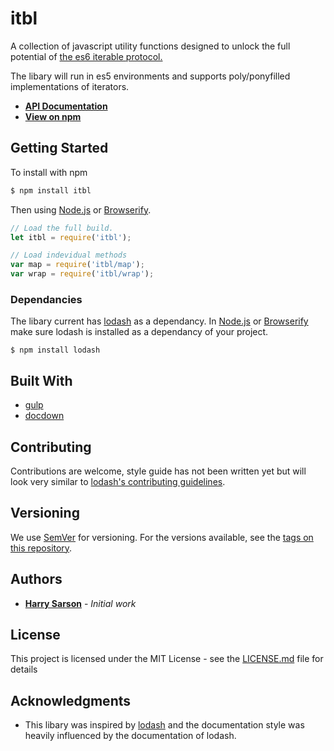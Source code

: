 # itbl

A collection of javascript utility functions designed to unlock the full potential of [the es6 iterable protocol.](https://developer.mozilla.org/en/docs/Web/JavaScript/Reference/Iteration_protocols) 

The libary will run in es5 environments and supports poly/ponyfilled implementations of iterators.

* [**API Documentation**](itbl/blob/master/docs)
* [**View on npm**](https://www.npmjs.com/package/itbl)


## Getting Started

To install with npm

```sh
$ npm install itbl 
```

Then using [Node.js](https://nodejs.org) or [Browserify](http://browserify.org).

```js
// Load the full build.
let itbl = require('itbl');

// Load indevidual methods
var map = require('itbl/map');
var wrap = require('itbl/wrap'); 
```

### Dependancies

The libary current has [lodash](https://lodash.com) as a dependancy. In [Node.js](https://nodejs.org) or [Browserify](http://browserify.org) make sure lodash is installed as a dependancy of your project.

```ah
$ npm install lodash
```




## Built With

* [gulp](http://gulpjs.com)
* [docdown](https://github.com/jdalton/docdown)

## Contributing

Contributions are welcome, style guide has not been written yet but will look very similar to [lodash's contributing guidelines](https://github.com/lodash/lodash/blob/master/.github/CONTRIBUTING.md).

## Versioning

We use [SemVer](http://semver.org/) for versioning. For the versions available, see the [tags on this repository](tags). 

## Authors

* [**Harry Sarson**](https://github.com/HarrySarson) - *Initial work* 

## License

This project is licensed under the MIT License - see the [LICENSE.md](LICENSE.md) file for details

## Acknowledgments

* This libary was inspired by [lodash](https://lodash.com) and the documentation style was heavily influenced by the documentation of lodash.

